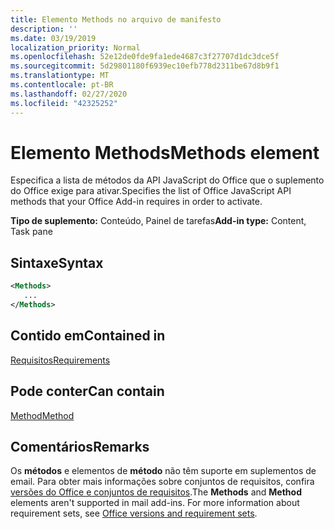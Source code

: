 ```yaml
---
title: Elemento Methods no arquivo de manifesto
description: ''
ms.date: 03/19/2019
localization_priority: Normal
ms.openlocfilehash: 52e12de0fde9fa1ede4687c3f27707d1dc3dce5f
ms.sourcegitcommit: 5d29801180f6939ec10efb778d2311be67d8b9f1
ms.translationtype: MT
ms.contentlocale: pt-BR
ms.lasthandoff: 02/27/2020
ms.locfileid: "42325252"
---
```

# <a name="methods-element"></a><span data-ttu-id="13698-102">Elemento Methods</span><span class="sxs-lookup"><span data-stu-id="13698-102">Methods element</span></span>

<span data-ttu-id="13698-103">Especifica a lista de métodos da API JavaScript do Office que o suplemento do Office exige para ativar.</span><span class="sxs-lookup"><span data-stu-id="13698-103">Specifies the list of Office JavaScript API methods that your Office Add-in requires in order to activate.</span></span>

<span data-ttu-id="13698-104">**Tipo de suplemento:** Conteúdo, Painel de tarefas</span><span class="sxs-lookup"><span data-stu-id="13698-104">**Add-in type:** Content, Task pane</span></span>

## <a name="syntax"></a><span data-ttu-id="13698-105">Sintaxe</span><span class="sxs-lookup"><span data-stu-id="13698-105">Syntax</span></span>

```XML
<Methods>
   ...
</Methods>
```

## <a name="contained-in"></a><span data-ttu-id="13698-106">Contido em</span><span class="sxs-lookup"><span data-stu-id="13698-106">Contained in</span></span>

[<span data-ttu-id="13698-107">Requisitos</span><span class="sxs-lookup"><span data-stu-id="13698-107">Requirements</span></span>](requirements.md)

## <a name="can-contain"></a><span data-ttu-id="13698-108">Pode conter</span><span class="sxs-lookup"><span data-stu-id="13698-108">Can contain</span></span>

[<span data-ttu-id="13698-109">Method</span><span class="sxs-lookup"><span data-stu-id="13698-109">Method</span></span>](method.md)

## <a name="remarks"></a><span data-ttu-id="13698-110">Comentários</span><span class="sxs-lookup"><span data-stu-id="13698-110">Remarks</span></span>

<span data-ttu-id="13698-111">Os **métodos** e elementos de **método** não têm suporte em suplementos de email. Para obter mais informações sobre conjuntos de requisitos, confira [versões do Office e conjuntos de requisitos](/office/dev/add-ins/develop/office-versions-and-requirement-sets).</span><span class="sxs-lookup"><span data-stu-id="13698-111">The **Methods** and **Method** elements aren't supported in mail add-ins. For more information about requirement sets, see [Office versions and requirement sets](/office/dev/add-ins/develop/office-versions-and-requirement-sets).</span></span>

